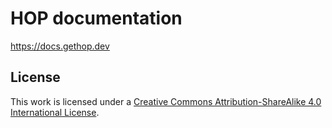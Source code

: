 # HOP documentation

https://docs.gethop.dev

## License

This work is licensed under a [Creative Commons Attribution-ShareAlike
4.0 International License][cc-by-sa].

[cc-by-sa]: https://creativecommons.org/licenses/by-sa/4.0/
